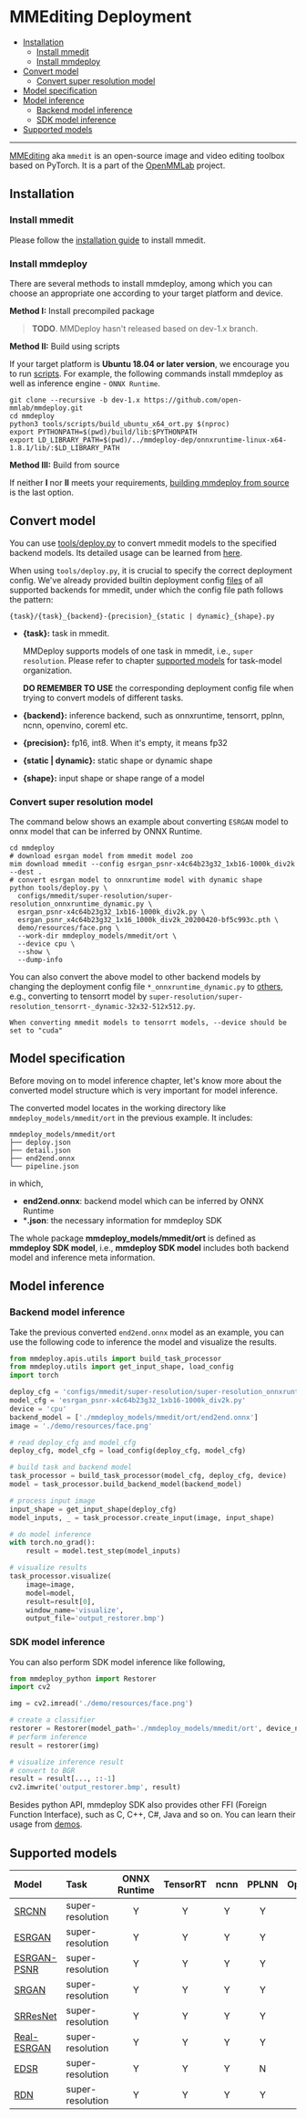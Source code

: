 # MMEditing Deployment

- [Installation](#installation)
  - [Install mmedit](#install-mmedit)
  - [Install mmdeploy](#install-mmdeploy)
- [Convert model](#convert-model)
  - [Convert super resolution model](#convert-super-resolution-model)
- [Model specification](#model-specification)
- [Model inference](#model-inference)
  - [Backend model inference](#backend-model-inference)
  - [SDK model inference](#sdk-model-inference)
- [Supported models](#supported-models)

______________________________________________________________________

[MMEditing](https://github.com/open-mmlab/mmediting/tree/1.x) aka `mmedit` is an open-source image and video editing toolbox based on PyTorch. It is a part of the [OpenMMLab](https://openmmlab.com/) project.

## Installation

### Install mmedit

Please follow the [installation guide](https://github.com/open-mmlab/mmediting/tree/1.x#installation) to install mmedit.

### Install mmdeploy

There are several methods to install mmdeploy, among which you can choose an appropriate one according to your target platform and device.

**Method I:** Install precompiled package

> **TODO**. MMDeploy hasn't released based on dev-1.x branch.

**Method II:** Build using scripts

If your target platform is **Ubuntu 18.04 or later version**, we encourage you to run
[scripts](../01-how-to-build/build_from_script.md). For example, the following commands install mmdeploy as well as inference engine - `ONNX Runtime`.

```shell
git clone --recursive -b dev-1.x https://github.com/open-mmlab/mmdeploy.git
cd mmdeploy
python3 tools/scripts/build_ubuntu_x64_ort.py $(nproc)
export PYTHONPATH=$(pwd)/build/lib:$PYTHONPATH
export LD_LIBRARY_PATH=$(pwd)/../mmdeploy-dep/onnxruntime-linux-x64-1.8.1/lib/:$LD_LIBRARY_PATH
```

**Method III:** Build from source

If neither **I** nor **II** meets your requirements, [building mmdeploy from source](../01-how-to-build/build_from_source.md) is the last option.

## Convert model

You can use [tools/deploy.py](https://github.com/open-mmlab/mmdeploy/blob/dev-1.x/tools/deploy.py) to convert mmedit models to the specified backend models. Its detailed usage can be learned from [here](https://github.com/open-mmlab/mmdeploy/blob/dev-1.x/docs/en/02-how-to-run/convert_model.md#usage).

When using `tools/deploy.py`, it is crucial to specify the correct deployment config. We've already provided builtin deployment config [files](https://github.com/open-mmlab/mmdeploy/tree/1.x/configs/mmedit) of all supported backends for mmedit, under which the config file path follows the pattern:

```
{task}/{task}_{backend}-{precision}_{static | dynamic}_{shape}.py
```

- **{task}:** task in mmedit.

  MMDeploy supports models of one task in mmedit, i.e., `super resolution`. Please refer to chapter [supported models](#supported-models) for task-model organization.

  **DO REMEMBER TO USE** the corresponding deployment config file when trying to convert models of different tasks.

- **{backend}:** inference backend, such as onnxruntime, tensorrt, pplnn, ncnn, openvino, coreml etc.

- **{precision}:** fp16, int8. When it's empty, it means fp32

- **{static | dynamic}:** static shape or dynamic shape

- **{shape}:** input shape or shape range of a model

### Convert super resolution model

The command below shows an example about converting `ESRGAN` model to onnx model that can be inferred by ONNX Runtime.

```shell
cd mmdeploy
# download esrgan model from mmedit model zoo
mim download mmedit --config esrgan_psnr-x4c64b23g32_1xb16-1000k_div2k --dest .
# convert esrgan model to onnxruntime model with dynamic shape
python tools/deploy.py \
  configs/mmedit/super-resolution/super-resolution_onnxruntime_dynamic.py \
  esrgan_psnr-x4c64b23g32_1xb16-1000k_div2k.py \
  esrgan_psnr_x4c64b23g32_1x16_1000k_div2k_20200420-bf5c993c.pth \
  demo/resources/face.png \
  --work-dir mmdeploy_models/mmedit/ort \
  --device cpu \
  --show \
  --dump-info
```

You can also convert the above model to other backend models by changing the deployment config file `*_onnxruntime_dynamic.py` to [others](https://github.com/open-mmlab/mmdeploy/tree/1.x/configs/mmedit), e.g., converting to tensorrt model by `super-resolution/super-resolution_tensorrt-_dynamic-32x32-512x512.py`.

```{tip}
When converting mmedit models to tensorrt models, --device should be set to "cuda"
```

## Model specification

Before moving on to model inference chapter, let's know more about the converted model structure which is very important for model inference.

The converted model locates in the working directory like `mmdeploy_models/mmedit/ort` in the previous example. It includes:

```
mmdeploy_models/mmedit/ort
├── deploy.json
├── detail.json
├── end2end.onnx
└── pipeline.json
```

in which,

- **end2end.onnx**: backend model which can be inferred by ONNX Runtime
- \***.json**: the necessary information for mmdeploy SDK

The whole package **mmdeploy_models/mmedit/ort** is defined as **mmdeploy SDK model**, i.e., **mmdeploy SDK model** includes both backend model and inference meta information.

## Model inference

### Backend model inference

Take the previous converted `end2end.onnx` model as an example, you can use the following code to inference the model and visualize the results.

```python
from mmdeploy.apis.utils import build_task_processor
from mmdeploy.utils import get_input_shape, load_config
import torch

deploy_cfg = 'configs/mmedit/super-resolution/super-resolution_onnxruntime_dynamic.py'
model_cfg = 'esrgan_psnr-x4c64b23g32_1xb16-1000k_div2k.py'
device = 'cpu'
backend_model = ['./mmdeploy_models/mmedit/ort/end2end.onnx']
image = './demo/resources/face.png'

# read deploy_cfg and model_cfg
deploy_cfg, model_cfg = load_config(deploy_cfg, model_cfg)

# build task and backend model
task_processor = build_task_processor(model_cfg, deploy_cfg, device)
model = task_processor.build_backend_model(backend_model)

# process input image
input_shape = get_input_shape(deploy_cfg)
model_inputs, _ = task_processor.create_input(image, input_shape)

# do model inference
with torch.no_grad():
    result = model.test_step(model_inputs)

# visualize results
task_processor.visualize(
    image=image,
    model=model,
    result=result[0],
    window_name='visualize',
    output_file='output_restorer.bmp')
```

### SDK model inference

You can also perform SDK model inference like following,

```python
from mmdeploy_python import Restorer
import cv2

img = cv2.imread('./demo/resources/face.png')

# create a classifier
restorer = Restorer(model_path='./mmdeploy_models/mmedit/ort', device_name='cpu', device_id=0)
# perform inference
result = restorer(img)

# visualize inference result
# convert to BGR
result = result[..., ::-1]
cv2.imwrite('output_restorer.bmp', result)
```

Besides python API, mmdeploy SDK also provides other FFI (Foreign Function Interface), such as C, C++, C#, Java and so on. You can learn their usage from [demos](https://github.com/open-mmlab/mmdeploy/tree/1.x/demo).

## Supported models

| Model                                                                               | Task             | ONNX Runtime | TensorRT | ncnn | PPLNN | OpenVINO |
| :---------------------------------------------------------------------------------- | :--------------- | :----------: | :------: | :--: | :---: | :------: |
| [SRCNN](https://github.com/open-mmlab/mmediting/tree/1.x/configs/srcnn)             | super-resolution |      Y       |    Y     |  Y   |   Y   |    Y     |
| [ESRGAN](https://github.com/open-mmlab/mmediting/tree/1.x/configs/esrgan)           | super-resolution |      Y       |    Y     |  Y   |   Y   |    Y     |
| [ESRGAN-PSNR](https://github.com/open-mmlab/mmediting/tree/1.x/configs/esrgan)      | super-resolution |      Y       |    Y     |  Y   |   Y   |    Y     |
| [SRGAN](https://github.com/open-mmlab/mmediting/tree/1.x/configs/srgan_resnet)      | super-resolution |      Y       |    Y     |  Y   |   Y   |    Y     |
| [SRResNet](https://github.com/open-mmlab/mmediting/tree/1.x/configs/srgan_resnet)   | super-resolution |      Y       |    Y     |  Y   |   Y   |    Y     |
| [Real-ESRGAN](https://github.com/open-mmlab/mmediting/tree/1.x/configs/real_esrgan) | super-resolution |      Y       |    Y     |  Y   |   Y   |    Y     |
| [EDSR](https://github.com/open-mmlab/mmediting/tree/1.x/configs/edsr)               | super-resolution |      Y       |    Y     |  Y   |   N   |    Y     |
| [RDN](https://github.com/open-mmlab/mmediting/tree/1.x/configs/rdn)                 | super-resolution |      Y       |    Y     |  Y   |   Y   |    Y     |
